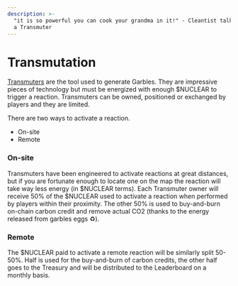 ```yaml
---
description: >-
  "it is so powerful you can cook your grandma in it!" - Cleantist talking about
  a Transmuter
---
```


# Transmutation

[Transmuters](../resources/nft/transmuters.md) are the tool used to generate Garbles. They are impressive pieces of technology but must be energized with enough $NUCLEAR to trigger a reaction. Transmuters can be owned, positioned or exchanged by players and they are limited.&#x20;

There are two ways to activate a reaction. &#x20;

* On-site
* Remote

### On-site

Transmuters have been engineered to activate reactions at great distances, but if you are fortunate enough to locate one on the map the reaction will take way less energy (in $NUCLEAR terms).  Each Transmuter owner will receive 50% of the $NUCLEAR used to activate a reaction when performed by players within their proximity. The other 50% is used to buy-and-burn on-chain carbon credit and remove actual CO2 (thanks to the energy released from garbles eggs ♻️).&#x20;

### Remote

The $NUCLEAR paid to activate a remote reaction will be similarly split 50-50%. Half is used for the buy-and-burn of carbon credits, the other half goes to the Treasury and will be distributed to the Leaderboard on a monthly basis.&#x20;
